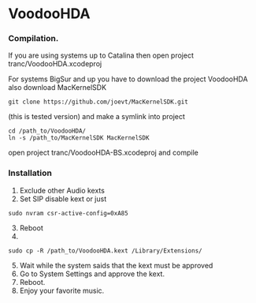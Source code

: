 VoodooHDA
========

### Compilation.
If you are using systems up to Catalina then open project 
tranc/VoodooHDA.xcodeproj

For systems BigSur and up you have to download the project VoodooHDA
also download MacKernelSDK
~~~~
git clone https://github.com/joevt/MacKernelSDK.git
~~~~

(this is tested version)
and make a symlink into project
~~~~
cd /path_to/VoodooHDA/
ln -s /path_to/MacKernelSDK MacKernelSDK
~~~~

open project
tranc/VoodooHDA-BS.xcodeproj
and compile

### Installation

1. Exclude other Audio kexts
2. Set SIP disable kext or just 
~~~~
sudo nvram csr-active-config=0xA85
~~~~

3. Reboot
4.
~~~~
sudo cp -R /path_to/VoodooHDA.kext /Library/Extensions/
~~~~

5. Wait while the system saids that the kext must be approved
6. Go to System Settings and approve the kext.
7. Reboot.
8. Enjoy your favorite music.
